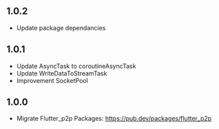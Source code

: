 ## 1.0.2
- Update package dependancies

## 1.0.1
- Update AsyncTask to coroutineAsyncTask
- Update WriteDataToStreamTask
- Improvement SocketPool 

## 1.0.0
- Migrate Flutter_p2p Packages: https://pub.dev/packages/flutter_p2p 


